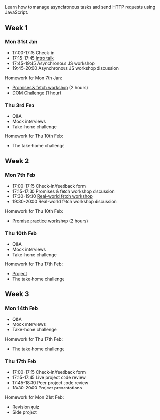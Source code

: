 Learn how to manage asynchronous tasks and send HTTP requests using JavaScript.

## Week 1

### Mon 31st Jan

- 17:00-17:15 Check-in
- 17:15-17:45 [Intro talk](https://fac-slides.netlify.app/slides/http/)
- 17:45-19:45 [Asynchronous JS workshop](/workshops/functions-callbacks-async/)
- 19:45-20:00 Asynchronous JS workshop discussion

Homework for Mon 7th Jan:

- [Promises & fetch workshop](/workshops/learn-fetch/) (2 hours)
- [DOM Challenge](/workshops/dom-challenge/) (1 hour)

### Thu 3rd Feb

- Q&A
- Mock interviews
- Take-home challenge

Homework for Thu 10th Feb:

- The take-home challenge

## Week 2

### Mon 7th Feb

- 17:00-17:15 Check-in/feedback form
- 17:15-17:30 Promises & fetch workshop discussion
- 17:30-19:30 [Real-world fetch workshop](/workshops/real-world-fetch)
- 19:30-20:00 Real-world fetch workshop discussion

Homework for Thu 10th Feb:

- [Promise practice workshop](/workshops/promise-practice/) (2 hours)

### Thu 10th Feb

- Q&A
- Mock interviews
- Take-home challenge

Homework for Thu 17th Feb:

- [Project](../project/)
- The take-home challenge

## Week 3

### Mon 14th Feb

- Q&A
- Mock interviews
- Take-home challenge

Homework for Thu 17th Feb:

- The take-home challenge

### Thu 17th Feb

- 17:00-17:15 Check-in/feedback form
- 17:15-17:45 Live project code review
- 17:45-18:30 Peer project code review
- 18:30-20:00 Project presentations

Homework for Mon 21st Feb:

- Revision quiz
- Side project
